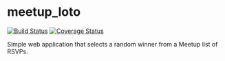 # meetup_loto

[![Build Status](https://secure.travis-ci.org/ghislainbourgeois/meetup_loto.png?branch=master)](http://travis-ci.org/ghislainbourgeois/meetup_loto)
[![Coverage Status](https://coveralls.io/repos/github/ghislainbourgeois/meetup_loto/badge.svg?branch=master)](https://coveralls.io/github/ghislainbourgeois/meetup_loto?branch=master)

Simple web application that selects a random winner from a Meetup list of
RSVPs.
